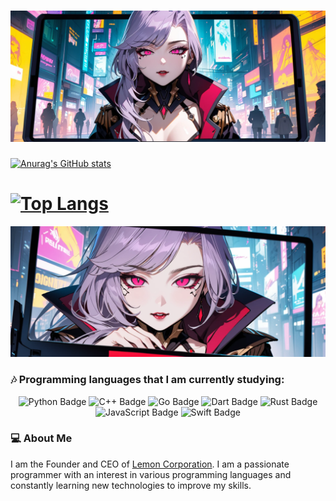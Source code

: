 [![Header](https://github.com/ArtUKnow/ArtUKnow/blob/main/content/undefined_image%20-%202024-06-19T193606.250.png)](https://lemon-corporation.com)
============================================================

[![Anurag's GitHub stats](https://github-readme-stats.vercel.app/api?username=ArtUKnow&theme=tokyonight&show_icons=true)](https://github.com/anuraghazra/github-readme-stats)

[![Top Langs](https://github-readme-stats.vercel.app/api/top-langs/?username=ArtUKnow&theme=tokyonight&layout=compact)](https://github.com/anuraghazra/github-readme-stats)
============================================================

[![Header](https://github.com/ArtUKnow/ArtUKnow/blob/main/content/undefined_image%20-%202024-06-19T193611.446.png)](https://lemon-corporation.com)

### 🎶 Programming languages that I am currently studying:

<div align="center">
  <img src="https://img.shields.io/badge/Python-%2314354C.svg?style=for-the-badge&logo=python&logoColor=white" alt="Python Badge"/>
  <img src="https://img.shields.io/badge/C++-%2300599C.svg?style=for-the-badge&logo=c%2B%2B&logoColor=white" alt="C++ Badge"/>
  <img src="https://img.shields.io/badge/Go-%2300ADD8.svg?style=for-the-badge&logo=go&logoColor=white" alt="Go Badge"/>
  <img src="https://img.shields.io/badge/Dart-%230175C2.svg?style=for-the-badge&logo=dart&logoColor=white" alt="Dart Badge"/>
  <img src="https://img.shields.io/badge/Rust-%23000000.svg?style=for-the-badge&logo=rust&logoColor=white" alt="Rust Badge"/>
  <img src="https://img.shields.io/badge/JavaScript-%23F7DF1E.svg?style=for-the-badge&logo=javascript&logoColor=black" alt="JavaScript Badge"/>
  <img src="https://img.shields.io/badge/Swift-%23FA7343.svg?style=for-the-badge&logo=swift&logoColor=white" alt="Swift Badge"/>
</div>

### 💻 About Me

I am the Founder and CEO of [Lemon Corporation](https://lemon-corporation.com). I am a passionate programmer with an interest in various programming languages and constantly learning new technologies to improve my skills.
